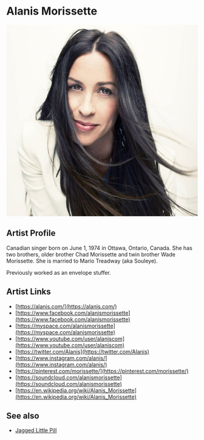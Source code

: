 # Alanis Morissette

![](../../assets/artists/Alanis_Morissette.png)

## Artist Profile

Canadian singer born on June 1, 1974 in Ottawa, Ontario, Canada. She has two brothers, older brother Chad Morissette and twin brother Wade Morissette. She is married to Mario Treadway (aka Souleye).

Previously worked as an envelope stuffer.

## Artist Links

- [https://alanis.com/](https://alanis.com/)
- [https://www.facebook.com/alanismorissette](https://www.facebook.com/alanismorissette)
- [https://myspace.com/alanismorissette](https://myspace.com/alanismorissette)
- [https://www.youtube.com/user/alaniscom](https://www.youtube.com/user/alaniscom)
- [https://twitter.com/Alanis](https://twitter.com/Alanis)
- [https://www.instagram.com/alanis/](https://www.instagram.com/alanis/)
- [https://pinterest.com/morissette/](https://pinterest.com/morissette/)
- [https://soundcloud.com/alanismorissette](https://soundcloud.com/alanismorissette)
- [https://en.wikipedia.org/wiki/Alanis_Morissette](https://en.wikipedia.org/wiki/Alanis_Morissette)


## See also

- [Jagged Little Pill](Jagged_Little_Pill.md)
